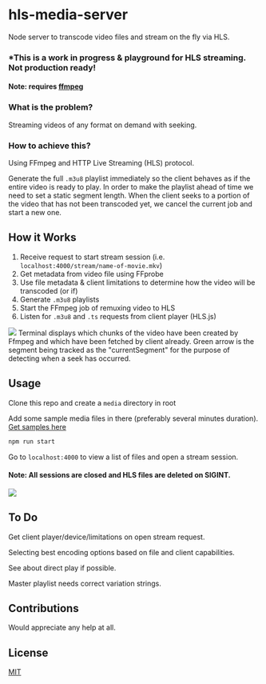 # hls-media-server

Node server to transcode video files and stream on the fly via HLS.

### *This is a work in progress & playground for HLS streaming. Not production ready!

#### Note: requires **[ffmpeg](http://ffmpeg.org)**

### What is the problem?
Streaming videos of any format on demand with seeking.

### How to achieve this?
Using FFmpeg and HTTP Live Streaming (HLS) protocol.


Generate the full `.m3u8` playlist immediately so the client behaves as if the entire video is ready to play. In order to make the playlist ahead of time we need to set a static segment length. When the client seeks to a portion of the video that has not been transcoded yet, we cancel the current job and start a new one.

## How it Works
1. Receive request to start stream session (i.e. `localhost:4000/stream/name-of-movie.mkv`)
2. Get metadata from video file using FFprobe
3. Use file metadata & client limitations to determine how the video will be transcoded (or if)
4. Generate `.m3u8` playlists
5. Start the FFmpeg job of remuxing video to HLS
6. Listen for `.m3u8` and `.ts` requests from client player (HLS.js)


<img src="https://raw.githubusercontent.com/advplyr/hls-media-server/master/samples/terminal_seeking.png" />
Terminal displays which chunks of the video have been created by Ffmpeg and which have been fetched by client already. Green arrow is the segment being tracked as the "currentSegment" for the purpose of detecting when a seek has occurred.


## Usage

Clone this repo and create a `media` directory in root

Add some sample media files in there (preferably several minutes duration). [Get samples here](https://filesamples.com/categories/video/)

```bash
npm run start
```

Go to `localhost:4000` to view a list of files and open a stream session.

#### Note: All sessions are closed and HLS files are deleted on SIGINT.


<img src="https://raw.githubusercontent.com/advplyr/hls-media-server/master/samples/terminal_full.png" />


## To Do

Get client player/device/limitations on open stream request.

Selecting best encoding options based on file and client capabilities.

See about direct play if possible.

Master playlist needs correct variation strings.

## Contributions

Would appreciate any help at all.

## License
[MIT](https://choosealicense.com/licenses/mit/)